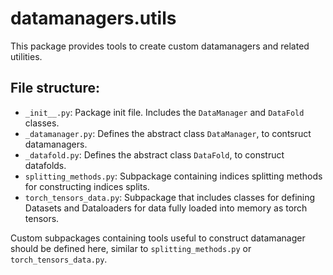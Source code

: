 # datamanagers.utils

This package provides tools to create custom datamanagers and related utilities.

## File structure:

- `_init__.py`: Package init file. Includes the `DataManager` and `DataFold` classes.
- `_datamanager.py`: Defines the abstract class `DataManager`, to contsruct datamanagers.
- `_datafold.py`: Defines the abstract class `DataFold`, to construct datafolds.
- `splitting_methods.py`: Subpackage containing indices splitting methods for constructing indices splits.
- `torch_tensors_data.py`: Subpackage that includes classes for defining Datasets and Dataloaders for data fully loaded into memory as torch tensors.

Custom subpackages containing tools useful to construct datamanager should be defined here, similar to `splitting_methods.py` or `torch_tensors_data.py`.